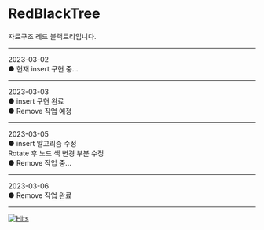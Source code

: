 # RedBlackTree  
 자료구조 레드 블랙트리입니다.  
- - - - - - - - - - - - - - -  
2023-03-02  
● 현재 insert 구현 중...  
- - - - - - - - - - - - - - -  
2023-03-03  
● insert 구현 완료  
● Remove 작업 예정  
- - - - - - - - - - - - - - -  
2023-03-05  
● insert 알고리즘 수정  
 Rotate 후 노드 색 변경 부분 수정  
● Remove 작업 중...
- - - - - - - - - - - - - - -  
2023-03-06  
● Remove 작업 완료  
- - - - - - - - - - - - - - -  
   
[![Hits](https://hits.seeyoufarm.com/api/count/incr/badge.svg?url=https%3A%2F%2Fgithub.com%2Fshji0318%2FRedBlackTree&count_bg=%2379C83D&title_bg=%23555555&icon=&icon_color=%23E7E7E7&title=hits&edge_flat=false)](https://hits.seeyoufarm.com)
